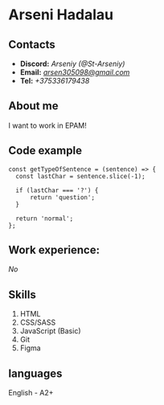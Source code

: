# Arseni Hadalau 
## Contacts
* **Discord:** *Arseniy (@St-Arseniy)*
* **Email:** *arsen305098@gmail.com*
* **Tel:** *+375336179438* 
## About me
I want to work in EPAM!
## Code example
```
const getTypeOfSentence = (sentence) => {
  const lastChar = sentence.slice(-1);

  if (lastChar === '?') {
      return 'question';
  }

  return 'normal';
};
```
## Work experience:
*No*
## Skills
1. HTML
2. CSS/SASS
3. JavaScript (Basic)
4. Git
5. Figma
## languages
English - A2+